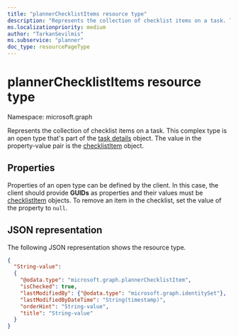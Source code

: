 ```yaml
---
title: "plannerChecklistItems resource type"
description: "Represents the collection of checklist items on a task. This complex type is an open type that's part of the task details object. The value in the property-value pair is the checklistItem object."
ms.localizationpriority: medium
author: "TarkanSevilmis"
ms.subservice: "planner"
doc_type: resourcePageType
---
```


# plannerChecklistItems resource type

Namespace: microsoft.graph

Represents the collection of checklist items on a task. This complex type is an open type that's part of the [task details](plannertaskdetails.md) object. The value in the property-value pair is the [checklistItem](plannerchecklistitem.md) object.


## Properties
Properties of an open type can be defined by the client. In this case, the client should provide **GUIDs** as properties and their values must be [checklistItem](plannerchecklistitem.md) objects. To remove an item in the checklist, set the value of the property to `null`.

## JSON representation

The following JSON representation shows the resource type.

<!-- {
  "blockType": "resource",
  "openType": true,
  "optionalProperties": [ "String-value" ],
  "@odata.type": "microsoft.graph.plannerChecklistItems"
}-->

```json
{
  "String-value":
  {
    "@odata.type": "microsoft.graph.plannerChecklistItem",
    "isChecked": true,
    "lastModifiedBy": {"@odata.type": "microsoft.graph.identitySet"},
    "lastModifiedByDateTime": "String(timestamp)",
    "orderHint": "String-value",
    "title": "String-value"
  }
}
```

<!-- uuid: 8fcb5dbc-d5aa-4681-8e31-b001d5168d79
2015-10-25 14:57:30 UTC -->
<!-- {
  "type": "#page.annotation",
  "description": "plannerChecklistItems resource",
  "keywords": "",
  "section": "documentation",
  "tocPath": ""
}-->

